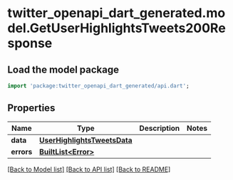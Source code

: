 # twitter_openapi_dart_generated.model.GetUserHighlightsTweets200Response

## Load the model package
```dart
import 'package:twitter_openapi_dart_generated/api.dart';
```

## Properties
Name | Type | Description | Notes
------------ | ------------- | ------------- | -------------
**data** | [**UserHighlightsTweetsData**](UserHighlightsTweetsData.md) |  | 
**errors** | [**BuiltList&lt;Error&gt;**](Error.md) |  | 

[[Back to Model list]](../README.md#documentation-for-models) [[Back to API list]](../README.md#documentation-for-api-endpoints) [[Back to README]](../README.md)


